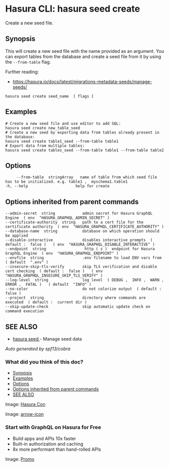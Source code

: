# Hasura CLI: hasura seed create

Create a new seed file.

## Synopsis​

This will create a new seed file with the name provided as an argument. You can export tables from the database and create a seed file from it by using the `--from-table` flag.

Further reading:

- [ https://hasura.io/docs/latest/migrations-metadata-seeds/manage-seeds/ ](https://hasura.io/docs/latest/migrations-metadata-seeds/manage-seeds/)


`hasura seed create seed_name  [ flags ]`

## Examples​

```
# Create a new seed file and use editor to add SQL:
hasura seed create new_table_seed
# Create a new seed by exporting data from tables already present in the database:
hasura seed create table1_seed --from-table table1
# Export data from multiple tables:
hasura seed create tables_seed --from-table table1 --from-table table2
```

## Options​

```
     --from-table  stringArray   name of table from which seed file has to be initialized. e.g. table1 ,  myschema1.table1
-h, --help                     help for create
```

## Options inherited from parent commands​

```
--admin-secret  string            admin secret for Hasura GraphQL Engine  ( env  "HASURA_GRAPHQL_ADMIN_SECRET" )
--certificate-authority  string   path to a cert file for the certificate authority  ( env  "HASURA_GRAPHQL_CERTIFICATE_AUTHORITY" )
--database-name  string           database on which operation should be applied
--disable-interactive             disables interactive prompts  ( default :  false )   ( env  "HASURA_GRAPHQL_DISABLE_INTERACTIVE" )
--endpoint  string                 http ( s )  endpoint for Hasura GraphQL Engine  ( env  "HASURA_GRAPHQL_ENDPOINT" )
--envfile  string                 .env filename to load ENV vars from  ( default  ".env" )
--insecure-skip-tls-verify        skip TLS verification and disable cert checking  ( default :  false )   ( env  "HASURA_GRAPHQL_INSECURE_SKIP_TLS_VERIFY" )
--log-level  string               log level  ( DEBUG ,  INFO ,  WARN ,  ERROR ,  FATAL )   ( default  "INFO" )
--no-color                        do not colorize output  ( default :  false )
--project  string                 directory where commands are executed  ( default :  current dir )
--skip-update-check               skip automatic update check on command execution
```

## SEE ALSO​

- [ hasura seed ](https://hasura.io/docs/latest/hasura-cli/commands/hasura_seed/)- Manage seed data


 *Auto generated by spf13/cobra* 

### What did you think of this doc?

- [ Synopsis ](https://hasura.io/docs/latest/hasura-cli/commands/hasura_seed_create/#synopsis)
- [ Examples ](https://hasura.io/docs/latest/hasura-cli/commands/hasura_seed_create/#examples)
- [ Options ](https://hasura.io/docs/latest/hasura-cli/commands/hasura_seed_create/#options)
- [ Options inherited from parent commands ](https://hasura.io/docs/latest/hasura-cli/commands/hasura_seed_create/#options-inherited-from-parent-commands)
- [ SEE ALSO ](https://hasura.io/docs/latest/hasura-cli/commands/hasura_seed_create/#see-also)


Image: [ Hasura Con ](https://res.cloudinary.com/dh8fp23nd/image/upload/v1686154570/hasura-con-2023/has-con-light-date_r2a2ud.png)

Image: [ arrow-icon ](https://res.cloudinary.com/dh8fp23nd/image/upload/v1683723549/main-web/chevron-right_ldbi7d.png)

### Start with GraphQL on Hasura for Free

- Build apps and APIs 10x faster
- Built-in authorization and caching
- 8x more performant than hand-rolled APIs


Image: [ Promo ](https://hasura.io/docs/assets/images/hasura-free-ff60e409244e0ea12b5a3045d1a9096b.png)